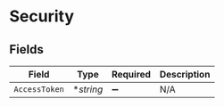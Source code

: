 # Security


## Fields

| Field              | Type               | Required           | Description        |
| ------------------ | ------------------ | ------------------ | ------------------ |
| `AccessToken`      | **string*          | :heavy_minus_sign: | N/A                |